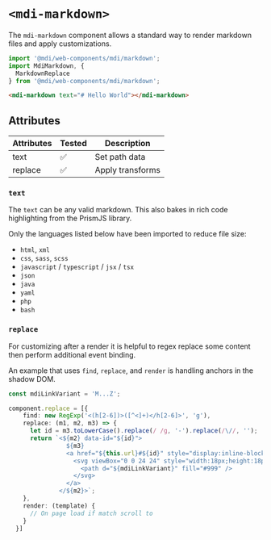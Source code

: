 # `<mdi-markdown>`

The `mdi-markdown` component allows a standard way to render markdown files and apply customizations.

```typescript
import '@mdi/web-components/mdi/markdown';
import MdiMarkdown, {
  MarkdownReplace
} from '@mdi/web-components/mdi/markdown';
```

```html
<mdi-markdown text="# Hello World"></mdi-markdown>
```

## Attributes

| Attributes | Tested   | Description |
| ---------- | -------- | ----------- |
| text       | &#x2705; | Set path data |
| replace    | &#x2705; | Apply transforms |

### `text`

The `text` can be any valid markdown. This also bakes in rich code highlighting from the PrismJS library.

Only the languages listed below have been imported to reduce file size:

- `html`, `xml`
- `css`, `sass`, `scss`
- `javascript` / `typescript` / `jsx` / `tsx`
- `json`
- `java`
- `yaml`
- `php`
- `bash`

### `replace`

For customizing after a render it is helpful to regex replace some content then perform additional event binding.

An example that uses `find`, `replace`, and `render` is handling anchors in the shadow DOM.

```typescript
const mdiLinkVariant = 'M...Z';

component.replace = [{
    find: new RegExp('<(h[2-6])>([^<]+)</h[2-6]>', 'g'),
    replace: (m1, m2, m3) => {
      let id = m3.toLowerCase().replace(/ /g, '-').replace(/\//, '');
      return `<${m2} data-id="${id}">
                ${m3}
                <a href="${this.url}#${id}" style="display:inline-block;vertical-align:middle;">
                  <svg viewBox="0 0 24 24" style="width:18px;height:18px;">
                    <path d="${mdiLinkVariant}" fill="#999" />
                  </svg>
                </a>
              </${m2}>`;
    },
    render: (template) {
      // On page load if match scroll to
    }
  }]
  ```